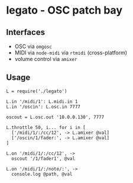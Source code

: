 legato - OSC patch bay
======================

Interfaces
----------

* OSC via `omgosc`
* MIDI via `node-midi` via `rtmidi` (cross-platform)
* volume control via `amixer`


Usage
-----

    L = require('./legato')

    L.in '/midi/1': L.midi.in 1
    L.in '/oscin': L.osc.in 7777

    oscout = L.osc.out '10.0.0.130', 7777

    L.throttle 50, i... for i in [
      ['/midi/1/:/cc/12', -> L.amixer @val]
      ['/oscin/1/fader:', -> L.amixer @val]
    ]

    L.on '/midi/1/:/cc/12', ->
      oscout '/1/fader1', @val

    L.on '/midi/1/:/note/:', ->
      console.log @path, @val
